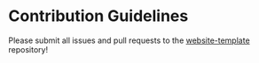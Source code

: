 # Contribution Guidelines

Please submit all issues and pull requests to the [website-template](https://github.com/mazlo/website-template) repository!
